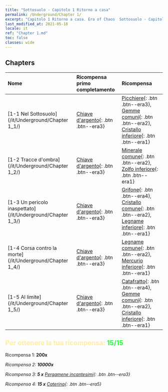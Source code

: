 ```yaml
---
title: "Sottosuolo - Capitolo 1 Ritorno a casa"
permalink: /Underground/Chapter 1/
excerpt: "Capitolo 1 Ritorno a casa. Era of Chaos  Sottosuolo - Capitolo 1. Ritorno a casa"
last_modified_at: 2021-05-18
locale: it
ref: "Chapter 1.md"
toc: false
classes: wide
---
```


## Chapters

  | Nome |  Ricompensa primo completamento | Ricompensa |
  |:------------|:------------|:------------| 
  | [1-1 Nel Sottosuolo](/it/Underground/Chapter 1_1/) | [Chiave d'argento](/ItemsIT/con_693/){: .btn .btn--era3} | [Picchiere](/ItemsIT/unt_190/){: .btn .btn--era3}, [Gemme comuni](/ItemsIT/mat_10/){: .btn .btn--era2}, [Cristallo inferiore](/ItemsIT/mat_5/){: .btn .btn--era1} |
  | [1-2 Tracce d'ombra](/it/Underground/Chapter 1_2/) | [Chiave d'argento](/ItemsIT/con_693/){: .btn .btn--era3} | [Minerale comune](/ItemsIT/mat_6/){: .btn .btn--era2}, [Zolfo inferiore](/ItemsIT/mat_3/){: .btn .btn--era1} |
  | [1-3 Un pericolo inaspettato](/it/Underground/Chapter 1_3/) | [Chiave d'argento](/ItemsIT/con_693/){: .btn .btn--era3} | [Grifone](/ItemsIT/unt_192/){: .btn .btn--era4}, [Cristallo comune](/ItemsIT/mat_11/){: .btn .btn--era2}, [Legname inferiore](/ItemsIT/mat_1/){: .btn .btn--era1} |
  | [1-4 Corsa contro la morte](/it/Underground/Chapter 1_4/) | [Chiave d'argento](/ItemsIT/con_693/){: .btn .btn--era3} | [Legname comune](/ItemsIT/mat_7/){: .btn .btn--era2}, [Mercurio inferiore](/ItemsIT/mat_2/){: .btn .btn--era1} |
  | [1-5 Al limite](/it/Underground/Chapter 1_5/) | [Chiave d'argento](/ItemsIT/con_693/){: .btn .btn--era3} | [Catafratto](/ItemsIT/unt_195/){: .btn .btn--era4}, [Gemme comuni](/ItemsIT/mat_10/){: .btn .btn--era2}, [Cristallo inferiore](/ItemsIT/mat_5/){: .btn .btn--era1} |


## <span style="color: #ffeea0">Per ottenere la tua ricompensa: </span><span style="color: #27f73a">15/15</span>

 Ricompensa 1:  **200x** <i class="fas fa-gem"/>

 Ricompensa 2:  **10000x** <i class="fas fa-coins"/>

 Ricompensa 3: **5 x** [Pergamene incantesimi](/ItemsIT/con_694/){: .btn .btn--era3}

 Ricompensa 4: **15 x** [Caterina](/ItemsIT/her_361/){: .btn .btn--era5}


